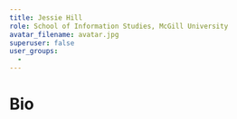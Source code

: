 ```yaml
---
title: Jessie Hill
role: School of Information Studies, McGill University
avatar_filename: avatar.jpg
superuser: false
user_groups:
  - 
---
```


# Bio
